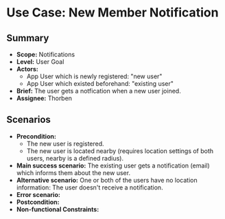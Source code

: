 # Use Case: New Member Notification

## Summary

- **Scope:** Notifications
- **Level:** User Goal
- **Actors:**
  - App User which is newly registered: "new user"
  - App User which existed beforehand: "existing user"
- **Brief:** The user gets a notfication when a new user joined.
- **Assignee:** Thorben

## Scenarios

- **Precondition:**
  - The new user is registered.
  - The new user is located nearby (requires location settings of both users, nearby is a defined radius).
- **Main success scenario:**
  The existing user gets a notification (email) which informs them about the new user.
- **Alternative scenario:**
  One or both of the users have no location information: The user doesn't receive a notification.
- **Error scenario:**
- **Postcondition:**
- **Non-functional Constraints:**
